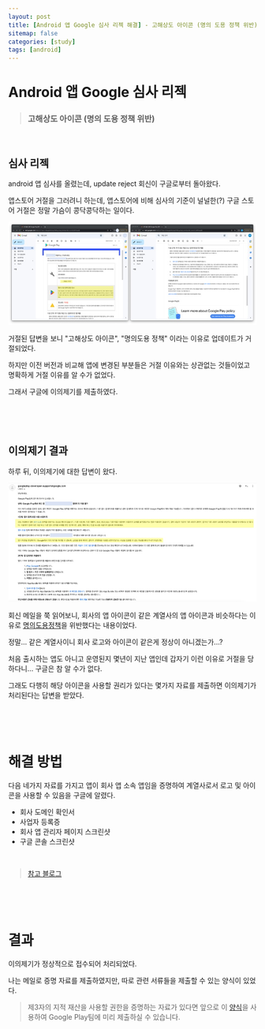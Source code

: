```yaml
---
layout: post
title: [Android 앱 Google 심사 리젝 해결] - 고해상도 아이콘 (명의 도용 정책 위반)
sitemap: false
categories: [study]
tags: [android]
---
```

# Android 앱 Google 심사 리젝

> ### 고해상도 아이콘 (명의 도용 정책 위반)

<br>

## 심사 리젝 

android 앱 심사를 올렸는데, update reject 회신이 구글로부터 돌아왔다. 

앱스토어 거절을 그러려니 하는데, 앱스토어에 비해 심사의 기준이 널널한(?) 구글 스토어 거절은 정말 가슴이 콩닥콩닥하는 일이다. 

![](/assets/img/android/reject/2022-09-14-android-rejcet-mail.jpg)

거절된 답변을 보니 "고해상도 아이콘", "명의도용 정책" 이라는 이유로 업데이트가 거절되었다. 

하지만 이전 버전과 비교해 앱에 변경된 부분들은 거절 이유와는 상관없는 것들이었고 명확하게 거절 이유를 알 수가 없었다. 

그래서 구글에 이의제기를 제출하였다.


<br>
<br>
<br>

## 이의제기 결과 

하루 뒤, 이의제기에 대한 답변이 왔다. 

![](/assets/img/android/reject/2022-09-14-android-response-mail.jpg)

회신 메일을 쭉 읽어보니, 회사의 앱 아이콘이 같은 계열사의 앱 아이콘과 비슷하다는 이유로 [명의도용정책](https://support.google.com/googleplay/android-developer/answer/9888374)을 위반했다는 내용이었다.  

정말... 같은 계열사이니 회사 로고와 아이콘이 같은게 정상이 아니겠는가...?

처음 출시하는 앱도 아니고 운영된지 몇년이 지난 앱인데 갑자기 이런 이유로 거절을 당하다니... 구글은 참 알 수가 없다. 

그래도 다행히 해당 아이콘을 사용할 권리가 있다는 몇가지 자료를 제출하면 이의제기가 처리된다는 답변을 받았다. 


<br>
<br>
<br>


# 해결 방법


다음 네가지 자료를 가지고 앱이 회사 앱 소속 앱임을 증명하여 계열사로서 로고 및 아이콘을 사용할 수 있음을 구글에 알렸다. 
- 회사 도메인 확인서
- 사업자 등록증
- 회사 앱 관리자 페이지 스크린샷
- 구글 콘솔 스크린샷

<br>

> [참고 블로그](https://jhdroid.tistory.com/15)

<br>
<br>
<br>

# 결과

이의제기가 정상적으로 접수되어 처리되었다. 

나는 메일로 증명 자료를 제출하였지만, 따로 관련 서류들을 제출할 수 있는 양식이 있었다. 

> 제3자의 지적 재산을 사용할 권한을 증명하는 자료가 있다면 앞으로 이 [양식](https://support.google.com/googleplay/android-developer/answer/6320428)을 사용하여 Google Play팀에 미리 제출하실 수 있습니다. 

<br>
<br>
<br>






